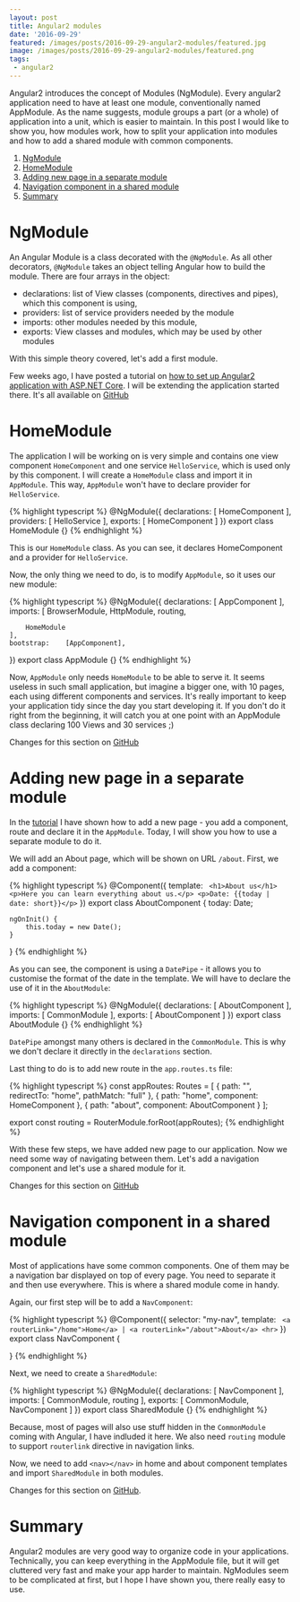 ```yaml
---
layout: post
title: Angular2 modules  
date: '2016-09-29'
featured: /images/posts/2016-09-29-angular2-modules/featured.jpg
image: /images/posts/2016-09-29-angular2-modules/featured.png
tags: 
 - angular2
---
```

Angular2 introduces the concept of Modules (NgModule). Every angular2 application need to have at least one module, conventionally named AppModule. As the name suggests, module groups a part (or a whole) of application into a unit, which is easier to maintain. In this post I would like to show you, how modules work, how to split your application into modules and how to add a shared module with common components. 

1. [NgModule](#ngmodule)
1. [HomeModule](#home-module)
1. [Adding new page in a separate module](#new-page)
1. [Navigation component in a shared module](#shared-module)
1. [Summary](#summary)

# <a name="ngmodule"></a>NgModule
An Angular Module is a class decorated with the `@NgModule`. As all other decorators, `@NgModule` takes an object telling Angular how to build the module. There are four arrays in the object: 

 * declarations: list of View classes (components, directives and pipes), which this component is using,
 * providers: list of service providers needed by the module
 * imports: other modules needed by this module, 
 * exports: View classes and modules, which may be used by other modules 

With this simple theory covered, let's add a first module. 

Few weeks ago, I have posted a tutorial on [how to set up Angular2 application with ASP.NET Core](/2016/09/08/aspnet-core-with-angular2-tutorial/). I will be extending the application started there. It's all available on [GitHub](https://github.com/mdymel/AspNetCoreAngular2)

# <a name="home-module"></a>HomeModule
The application I will be working on is very simple and contains one view component `HomeComponent` and one service `HelloService`, which is used only by this component. I will create a `HomeModule` class and import it in `AppModule`. This way, `AppModule` won't have to declare provider for `HelloService`. 

{% highlight typescript %}
@NgModule({
     declarations: [
         HomeComponent
     ],
     providers: [
         HelloService
     ],
     exports: [
         HomeComponent
     ]
 })
 export class HomeModule {}
{% endhighlight %}

This is our `HomeModule` class. As you can see, it declares HomeComponent and a provider for `HelloService`. 

Now, the only thing we need to do, is to modify `AppModule`, so it uses our new module: 

{% highlight typescript %}
@NgModule({
    declarations: [
        AppComponent
    ],
    imports:      [
        BrowserModule,
        HttpModule,
        routing,

        HomeModule
    ],
    bootstrap:    [AppComponent],
})
export class AppModule {}
{% endhighlight %}

Now, `AppModule` only needs `HomeModule` to be able to serve it. It seems useless in such small application, but imagine a bigger one, with 10 pages, each using different components and services. It's really important to keep your application tidy since the day you start developing it. If you don't do it right from the beginning, it will catch you at one point with an AppModule class declaring 100 Views and 30 services ;)  

Changes for this section on [GitHub](https://github.com/brianlowe/AspNetCoreAngular2/commit/407a7b50c19e42c5ebfa79b0ad3026ab727df4b0)

# <a name="new-page"></a>Adding new page in a separate module

In the [tutorial](/2016/09/08/aspnet-core-with-angular2-tutorial/) I have shown how to add a new page - you add a component, route and declare it in the `AppModule`. Today, I will show you how to use a separate module to do it. 

We will add an About page, which will be shown on URL `/about`. First, we add a component: 

{% highlight typescript %}
@Component({
    template: `
        <h1>About us</h1>
        <p>Here you can learn everything about us.</p>
        <p>Date: {{today | date: short}}</p>`
})
export class AboutComponent {
    today: Date;

    ngOnInit() {
        this.today = new Date();
    }
}
{% endhighlight %}

As you can see, the component is using a `DatePipe` - it allows you to customise the format of the date in the template. We will have to declare the use of it in the `AboutModule`:

{% highlight typescript %}
@NgModule({
     declarations: [
         AboutComponent
     ],
     imports: [
         CommonModule
     ],
     exports: [
         AboutComponent
     ]
 })
 export class AboutModule {}
{% endhighlight %}

`DatePipe` amongst many others is declared in the `CommonModule`. This is why we don't declare it directly in the `declarations` section. 

Last thing to do is to add new route in the `app.routes.ts` file: 

{% highlight typescript %}
const appRoutes: Routes  = [
    { path: "", redirectTo: "home", pathMatch: "full" },
    { path: "home", component: HomeComponent },
    { path: "about", component: AboutComponent }
];

export const routing = RouterModule.forRoot(appRoutes);
{% endhighlight %}

With these few steps, we have added new page to our application. Now we need some way of navigating between them. Let's add a navigation component and let's use a shared module for it. 

Changes for this section on [GitHub](https://github.com/brianlowe/AspNetCoreAngular2/commit/d89ef1008bd0aa56b8fbfd8c992e2c11763aa882)

# <a name="shared-module"></a>Navigation component in a shared module

Most of applications have some common components. One of them may be a navigation bar displayed on top of every page. You need to separate it and then use everywhere. This is where a shared module come in handy. 

Again, our first step will be to add a `NavComponent`: 

{% highlight typescript %}
@Component({
    selector: "my-nav",
    template: `
        <a routerLink="/home">Home</a> |
        <a routerLink="/about">About</a>
        <hr>`
})
export class NavComponent {

}
{% endhighlight %}

Next, we need to create a `SharedModule`: 

{% highlight typescript %}
@NgModule({
    declarations: [
        NavComponent
    ],
    imports: [
        CommonModule, routing
    ],
    exports: [
        CommonModule,
        NavComponent
    ]
})
export class SharedModule {}
{% endhighlight %}

Because, most of pages will also use stuff hidden in the `CommonModule` coming with Angular, I have indluded it here. We also need `routing` module to support `routerlink` directive in navigation links. 

Now, we need to add `<nav></nav>` in home and about component templates and import `SharedModule` in both modules. 

Changes for this section on [GitHub](https://github.com/brianlowe/AspNetCoreAngular2/commit/482cf9dcab98839e67ed76b0ff6ee03819b05937).

# <a name="summary"></a>Summary

Angular2 modules are very good way to organize code in your applications. Technically, you can keep everything in the AppModule file, but it will get cluttered very fast and make your app harder to maintain. NgModules seem to be complicated at first, but I hope I have shown you, there really easy to use. 